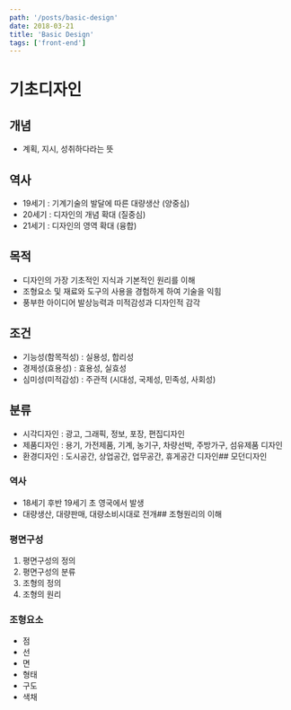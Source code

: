 ```yaml
---
path: '/posts/basic-design'
date: 2018-03-21
title: 'Basic Design'
tags: ['front-end']
---
```

# 기초디자인

## 개념
- 계획, 지시, 성취하다라는 뜻

## 역사
- 19세기 : 기계기술의 발달에 따른 대량생산 (양중심)
- 20세기 : 디자인의 개념 확대 (질중심)
- 21세기 : 디자인의 영역 확대 (융합)

## 목적
- 디자인의 가장 기초적인 지식과 기본적인 원리를 이해
- 조형요소 및 재료와 도구의 사용을 경험하게 하여 기술을 익힘
- 풍부한 아이디어 발상능력과 미적감성과 디자인적 감각

## 조건
- 기능성(함목적성) : 실용성, 합리성
- 경제성(효용성) : 효용성, 실효성
- 심미성(미적감성) : 주관적 (시대성, 국제성, 민족성, 사회성)

## 분류
- 시각디자인 : 광고, 그래픽, 정보, 포장, 편집디자인
- 제품디자인 : 용기, 가전제품, 기계, 농기구, 차량선박, 주방가구, 섬유제품 디자인
- 환경디자인 : 도시공간, 상업공간, 업무공간, 휴게공간 디자인## 모던디자인

### 역사
- 18세기 후반 19세기 초 영국에서 발생
- 대량생산, 대량판매, 대량소비시대로 전개## 조형원리의 이해

### 평면구성
1. 평면구성의 정의
2. 평면구성의 분류
3. 조형의 정의
4. 조형의 원리

### 조형요소
- 점
- 선
- 면
- 형태
- 구도
- 색채

